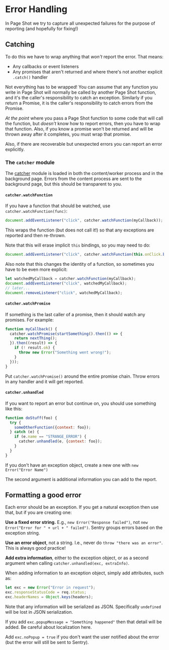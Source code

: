 # Error Handling

In Page Shot we try to capture all unexpected failures for the purpose of reporting (and hopefully for fixing!)

## Catching

To do this we have to wrap anything that *won't* report the error.  That means:

* Any callbacks or event listeners
* Any promises that aren't returned and where there's not another explicit `.catch()` handler

Not everything has to be wrapped!  You can assume that any function you write in Page Shot will normally be called by another Page Shot function, and it's the caller's responsibility to catch an exception.  Similarly if you return a Promise, it is the caller's responsibility to catch errors from the Promise.

*At the point* where you pass a Page Shot function to some code that will call the function, but *doesn't* know how to report errors, then you have to wrap that function.  Also, if you know a promise won't be returned and will be thrown away after it completes, you must wrap that promise.

Also, if there are recoverable but unexpected errors you can report an error explicitly.

### The `catcher` module

The [catcher](../addon/webextension/catcher.js) module is loaded in both the content/worker process and in the background page.  Errors from the content process are sent to the background page, but this should be transparent to you.

#### `catcher.watchFunction`

If you have a function that should be watched, use `catcher.watchFunction(func)`:

```js
document.addEventListener("click", catcher.watchFunction(myCallback));
```

This wraps the function (but does not call it!) so that any exceptions are reported and then re-thrown.

Note that this will erase implicit `this` bindings, so you may need to do:

```js
document.addEventListener("click", catcher.watchFunction(this.onClick.bind(this)));
```

Also note that this changes the identity of a function, so sometimes you have to be even more explicit:

```js
let watchedMyCallback = catcher.watchFunction(myCallback);
document.addEventListener("click", watchedMyCallback);
// later...
document.removeListener("click", watchedMyCallback);
```

#### `catcher.watchPromise`

If something is the last caller of a promise, then it should watch any promises.  For example:

```js
function myCallback() {
  catcher.watchPromise(startSomething().then(() => {
    return nextThing();
  }).then((result) => {
    if (! result.ok) {
      throw new Error("Something went wrong!");
    }
  }));
}
```

Put `catcher.watchPromise()` around the entire promise chain.  Throw errors in any handler and it will get reported.

#### `catcher.unhandled`

If you want to report an error but continue on, you should use something like this:

```js
function doStuff(foo) {
  try {
    someOtherFunction({context: foo});
  } catch (e) {
    if (e.name == "STRANGE_ERROR") {
      catcher.unhandled(e, {context: foo});
    }
  }
}
```

If you don't have an exception object, create a new one with `new Error("Error Name")`

The second argument is additional information you can add to the report.

## Formatting a good error

Each error should be an exception.  If you get a natural exception then use that, but if you are creating one:

**Use a fixed error string.**  E.g., `new Error("Response failed")`, not `new Error("Error for " + url + " failed")`.  Sentry groups errors based on the exception string.

**Use an error object**, not a string.  I.e., never do `throw "there was an error"`.  This is always good practice!

**Add extra information**, either to the exception object, or as a second argument when calling `catcher.unhandled(exc, extraInfo)`.

When adding information to an exception object, simply add attributes, such as:

```js
let exc = new Error("Error in request");
exc.responseStatusCode = req.status;
exc.headerNames = Object.keys(headers);
```

Note that any information will be serialized as JSON.  Specifically `undefined` will be lost in JSON serialization.

If you add `exc.popupMessage = "Something happened"` then that detail will be added.  Be careful about localization here.

Add `exc.noPopup = true` if you don't want the user notified about the error (but the error will still be sent to Sentry).
